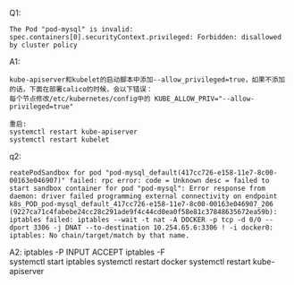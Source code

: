 
Q1:

	The Pod "pod-mysql" is invalid: spec.containers[0].securityContext.privileged: Forbidden: disallowed by cluster policy


A1:

	kube-apiserver和kubelet的启动脚本中添加--allow_privileged=true，如果不添加的话，下面在部署calico的时候，会以下错误：
	每个节点修改/etc/kubernetes/config中的 KUBE_ALLOW_PRIV="--allow-privileged=true" 

	重启:
	systemctl restart kube-apiserver
	systemctl restart kubelet



q2:

	reatePodSandbox for pod "pod-mysql_default(417cc726-e158-11e7-8c00-00163e046907)" failed: rpc error: code = Unknown desc = failed to start sandbox container for pod "pod-mysql": Error response from daemon: driver failed programming external connectivity on endpoint k8s_POD_pod-mysql_default_417cc726-e158-11e7-8c00-00163e046907_206 (9227ca71c4fabebe24cc28c291ade9f4c44cd0ea0f58e81c37848635672ea59b): iptables failed: iptables --wait -t nat -A DOCKER -p tcp -d 0/0 --dport 3306 -j DNAT --to-destination 10.254.65.6:3306 ! -i docker0: iptables: No chain/target/match by that name.


A2:
	iptables -P INPUT ACCEPT 
	iptables -F   
	systemctl start iptables
	systemctl restart docker
	systemctl restart kube-apiserver
